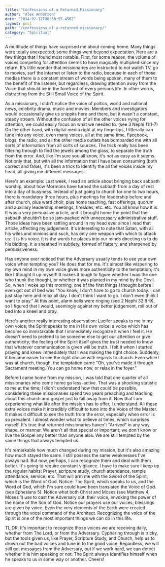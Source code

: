 ```yaml
---
title: "Confessions of a Returned Missionary"
author: "Alex Anderson"
date: "2014-02-12T00:50:55.456Z"
layout: post
path: "/confessions-of-a-returned-missionary/"
category: "Spiritual"
---
```


A multitude of things have surprised me about coming home. Many things were totally unexpected; some things went beyond expectation. Here are a few things that I found most notable. First, for some reason, the volume of voices competing for attention seems to have magically multiplied since my return. It's little wonder that missionaries are instructed to not watch TV, go to movies, surf the internet or listen to the radio, because in each of those medias there is a constant stream of words being spoken, many of them to the benefit of the listener, but regardless, drawing attention away from the Voice that should be in the forefront of every persons life. In other words, distracting from the Still Small Voice of the Spirit.

As a missionary, I didn't notice the voice of poitics, world and national news, celebrity drama, music and movies. Members and investigators would occasionally give us snippits here and there, but it wasn't a constant, steady stream. Without the confusion of all the other voices vying for attention, we could easily focus on what we needed to. (see 3 Nephi 11:1-7) On the other hand, with digital media right at my fingertips, I litterally can tune into any voice, even many voices, all at the same time. Facebook, blogs, the radio, and all the other media outlets has bombarded me with all sorts of information from all sorts of sources. The trick really has been filtering through to find the jewels among the glass, to separate the truth from the error. And, like I'm sure you all know, it's not as easy as it seems. Not only that, but with all the information that I have been consuming (both correct and false), it's been a trick to identify the all the voices inside my head, all giving me different messages.

Here's an example: Last week, I read an article about bringing back sabbath worship, about how Mormons have turned the sabbath from a day of rest into a day of busyness. Instead of just going to church for one to two hours, there is mandatory three hours, plus meetings for leadership before and after church, plus ward choir, plus home teaching, fast offerings, quorum and auxillary leadership meetings, firesides, etc. etc. You all know how it is. It was a very persuasive article, and it brought home the point that the sabbath shouldn't be so jam-packed with unnecessary administrative stuff. Those ideas have been rattling around in my head ever since I read that article, affecting my judgement. It's interesting to note that Satan, with all his wiles and minions and such, has only one weapon with which to attack us: It is his voice. It is the words he places into our minds directing us to do his bidding. It is sheathed in subtlety, formed of flattery, and sharpened by persuasiveness.

Has anyone ever noticed that the Adversary usually tends to use your own voice when tempting you? He does that for me. It's almost like wispering to my own mind in my own voice gives more authenticity to the temptation; it's like I thought it up myself! It makes it tough to figure whether I was the one who thunk the thought, or whether it was planted in my mind by the Devil. So, when I woke up this morning, one of the first things I thought before I even got out of bed was "You know, I don't have to go to church today. I can just stay here and relax all day. I don't think I want to go. I don't even think I want to pray." At this point, alarm bells were ringing (see 2 Nephi 32:8-9), so I figured that I would, seemingly against my better judgement, roll out of bed into a kneel and pray.

Here's another really interesting observation: Lucifer speaks to me in my own voice; the Spirit speaks to me in His own voice, a voice which has become so inmistakable that I immediately recognize it when I feel it. He doesn't need to pretend to be someone else to get our attention or give authenticity; the feeling of the Spirit itself gives the trust needed to know that whatever communication is given will be truth. I felt it when I started praying and knew immediately that I was making the right choice. Suddenly, it became easier to see the right choice with regards to church. Even while I was at church, though, the temptation came "Oh, you've made it through Sacrament meeting. You can go home now, or relax in the foyer."

Before I came home from my mission, I was told that one quarter of all missionaries who come home go less-active. That was a shocking statistic to me at the time; I didn't understand how that could be possible, considering these missionaries spend two years preaching and teaching about this church and gospel just to fall away from it. Now that I am experiencing what life after the mission has to offer, I understand. All these extra voices make it incredibly difficult to tune into the Voice of the Master. It makes it difficult to see the truth from the error, especially when error is so prevalent. I almost wonder what to believe at times, which surprises myself. It's true that returned missionaries haven't "Arrived" in any way, shape, or manner. We aren't all that special or important; we don't know or live the Gospel any better than anyone else. We are still tempted by the same things that always tempted us.

It's remarkable how much changed during my mission, but it's also amazing how much stayed the same. I still possess the same weaknesses I've always had. But now, perhaps, I can recognize them and deal with them better. It's going to require constant vigilance. I have to make sure I keep up the regular habits: Prayer, scripture study, church attendance, temple attendance, service, etc. That will arm me with the Sword of the Spirit, which is the Word of God. Notice: The Spirit, which speaks to us, and the Word of God, which I'm sure could have been translated the Voice of God. (see Ephesians 5). Notice what both Christ and Moses (see Matthew 4, Moses 1) use to cast the Adversary out: their voice, envoking the power of the name of the Son of God. Notice our prayers use our voices, blessings are given by voice. Even the very elements of the Earth were created through the vocal command of the Architect. Recognizing the voice of the Spirit is one of the most important things we can do in this life.

TL;DR. It's important to recognize those voices we are receiving daily, whether from The Lord, or from the Adversary. Cyphering through is tricky, but the tools given us, like Prayer, Scripture Study, and Church, help us to drown out the bad voices and tune in to the good voice. Regardless, we will still get messages from the Adversary, but if we work hard, we can detect whether it is him speaking or not. The Spirit always identifies himself when he speaks to us in some way or another. Cheers!
